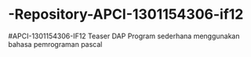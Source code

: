 # -Repository-APCI-1301154306-if12
 #APCI-1301154306-IF12
            Teaser DAP
            Program sederhana menggunakan bahasa pemrograman pascal
